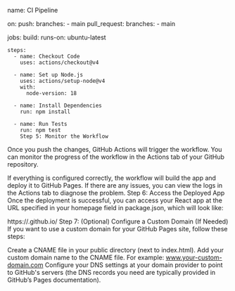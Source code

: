 name: CI Pipeline

on:
  push:
    branches:
      - main
  pull_request:
    branches:
      - main

jobs:
  build:
    runs-on: ubuntu-latest

    steps:
      - name: Checkout Code
        uses: actions/checkout@v4

      - name: Set up Node.js
        uses: actions/setup-node@v4
        with:
          node-version: 18

      - name: Install Dependencies
        run: npm install

      - name: Run Tests
        run: npm test
        Step 5: Monitor the Workflow
Once you push the changes, GitHub Actions will trigger the workflow. You can monitor the progress of the workflow in the Actions tab of your GitHub repository.

If everything is configured correctly, the workflow will build the app and deploy it to GitHub Pages.
If there are any issues, you can view the logs in the Actions tab to diagnose the problem.
Step 6: Access the Deployed App
Once the deployment is successful, you can access your React app at the URL specified in your homepage field in package.json, which will look like:

https://<your-username>.github.io/<repository-name>
Step 7: (Optional) Configure a Custom Domain (If Needed)
If you want to use a custom domain for your GitHub Pages site, follow these steps:

Create a CNAME file in your public directory (next to index.html).
Add your custom domain name to the CNAME file. For example:
www.your-custom-domain.com
Configure your DNS settings at your domain provider to point to GitHub's servers (the DNS records you need are typically provided in GitHub’s Pages documentation).
